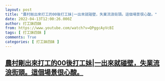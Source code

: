 ```yaml
---
layout: post
title: "農村剛出來打工的00後打工妹|一出來就碰壁，失業流浪街頭。這個場景很心酸。"
date: 2022-04-13T12:00:26.000Z
author: 打工妹四妹
from: https://www.youtube.com/watch?v=QPggcAyVcBI
tags: [ 打工妹四妹 ]
comments: True
categories: [ 打工妹四妹 ]
---
```

<!--1649851226000-->
[農村剛出來打工的00後打工妹|一出來就碰壁，失業流浪街頭。這個場景很心酸。](https://www.youtube.com/watch?v=QPggcAyVcBI)
------

<div>

</div>
